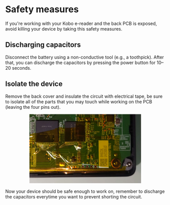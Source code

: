# Safety measures

If you're working with your Kobo e-reader and the back PCB is exposed, avoid killing your device by taking this safety measures.

## Discharging capacitors

Disconnect the battery using a non-conductive tool (e.g., a toothpick). After that, you can discharge the capacitors by pressing the power button for 10–20 seconds.

## Isolate the device

Remove the back cover and insulate the circuit with electrical tape, be sure to isolate all of the parts that you may touch while working on the PCB (leaving the four pins out).

<p align="center">
  <img alt="Taped PCB" src="assets/taped.webp" width="70%">
</p>

Now your device should be safe enough to work on, remember to discharge the capacitors everytime you want to prevent shorting the circuit.

